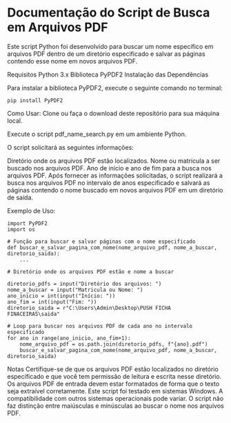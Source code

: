 # Documentação do Script de Busca em Arquivos PDF
Este script Python foi desenvolvido para buscar um nome específico em arquivos PDF dentro de um diretório especificado e salvar as páginas contendo esse nome em novos arquivos PDF.

Requisitos
Python 3.x 
Biblioteca PyPDF2
Instalação das Dependências


Para instalar a biblioteca PyPDF2, execute o seguinte comando no terminal:
```
pip install PyPDF2
```
Como Usar:
Clone ou faça o download deste repositório para sua máquina local.

Execute o script pdf_name_search.py em um ambiente Python.

O script solicitará as seguintes informações:

Diretório onde os arquivos PDF estão localizados.
Nome ou matrícula a ser buscado nos arquivos PDF.
Ano de início e ano de fim para a busca nos arquivos PDF.
Após fornecer as informações solicitadas, o script realizará a busca nos arquivos PDF no intervalo de anos especificado e salvará as páginas contendo o nome buscado em novos arquivos PDF em um diretório de saída.

Exemplo de Uso:
```
import PyPDF2
import os

# Função para buscar e salvar páginas com o nome especificado
def buscar_e_salvar_pagina_com_nome(nome_arquivo_pdf, nome_a_buscar, diretorio_saida):
    ...

# Diretório onde os arquivos PDF estão e nome a buscar

diretorio_pdfs = input("Diretório dos arquivos: ")
nome_a_buscar = input("Matricula ou Nome: ")
ano_inicio = int(input("Início: "))
ano_fim = int(input("Fim: "))
diretorio_saida = r"C:\Users\Admin\Desktop\PUSH FICHA FINACEIRAS\saida"

# Loop para buscar nos arquivos PDF de cada ano no intervalo especificado
for ano in range(ano_inicio, ano_fim+1):
    nome_arquivo_pdf = os.path.join(diretorio_pdfs, f"{ano}.pdf")
    buscar_e_salvar_pagina_com_nome(nome_arquivo_pdf, nome_a_buscar, diretorio_saida)
```
Notas
Certifique-se de que os arquivos PDF estão localizados no diretório especificado e que você tem permissão de leitura e escrita nesse diretório.
Os arquivos PDF de entrada devem estar formatados de forma que o texto seja extraível corretamente.
Este script foi testado em sistemas Windows. A compatibilidade com outros sistemas operacionais pode variar.
O script não faz distinção entre maiúsculas e minúsculas ao buscar o nome nos arquivos PDF.
